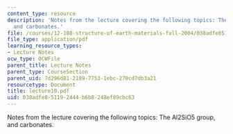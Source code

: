 ```yaml
---
content_type: resource
description: 'Notes from the lecture covering the following topics: The Al2SiO5 group,
  and carbonates.'
file: /courses/12-108-structure-of-earth-materials-fall-2004/038adfe851192444b6b8248ef89cbc63_lecture10.pdf
file_type: application/pdf
learning_resource_types:
- Lecture Notes
ocw_type: OCWFile
parent_title: Lecture Notes
parent_type: CourseSection
parent_uid: 7d296d81-2189-7753-1ebc-270cd7db3a21
resourcetype: Document
title: lecture10.pdf
uid: 038adfe8-5119-2444-b6b8-248ef89cbc63
---
```

Notes from the lecture covering the following topics: The Al2SiO5 group, and carbonates.

